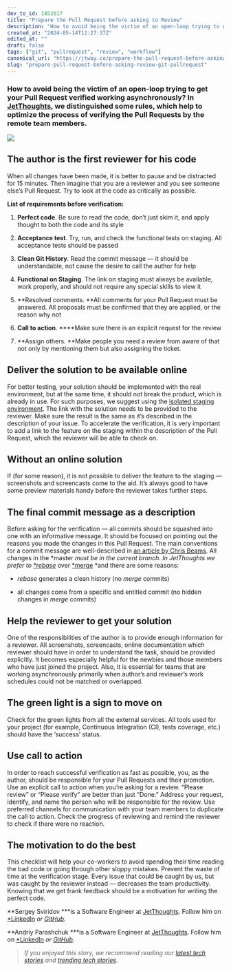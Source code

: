 ```yaml
---
dev_to_id: 1852617
title: "Prepare the Pull Request before asking to Review"
description: "How to avoid being the victim of an open-loop trying to get your Pull Request verified..."
created_at: "2024-05-14T12:27:37Z"
edited_at: ""
draft: false
tags: ["git", "pullrequest", "review", "workflow"]
canonical_url: "https://jtway.co/prepare-the-pull-request-before-asking-to-review-bc95fc39eb11"
slug: "prepare-pull-request-before-asking-review-git-pullrequest"
---
```

### How to avoid being the victim of an open-loop trying to get your Pull Request verified working asynchronously? In [JetThoughts](https://www.jetthoughts.com/), we distinguished some rules, which help to optimize the process of verifying the Pull Requests by the remote team members.

![](https://cdn-images-1.medium.com/max/2000/1*vOsEoPq1msLPN7180auSKw.png)

## The author is the first reviewer for his code

When all changes have been made, it is better to pause and be distracted for 15 minutes. Then imagine that you are a reviewer and you see someone else’s Pull Request. Try to look at the code as critically as possible.

**List of requirements before verification:**

 1. **Perfect code**. Be sure to read the code, don’t just skim it, and apply thought to both the code and its style

 2. **Acceptance test**. Try, run, and check the functional tests on staging. All acceptance tests should be passed

 3. **Clean Git History**. Read the commit message — it should be understandable, not cause the desire to call the author for help

 4. **Functional on Staging**. The link on staging must always be available, work properly, and should not require any special skills to view it

 5. **Resolved comments. **All comments for your Pull Request must be answered. All proposals must be confirmed that they are applied, or the reason why not

 6. **Call to action**. ****Make sure there is an explicit request for the review

 7. **Assign others. **Make people you need a review from aware of that not only by mentioning them but also assigning the ticket.

## Deliver the solution to be available online

For better testing, your solution should be implemented with the real environment, but at the same time, it should not break the product, which is already in use. For such purposes, we suggest using the [isolated staging environment](https://medium.com/p/make-master-stable-again-b15c9ff3b129). The link with the solution needs to be provided to the reviewer. Make sure the result is the same as it’s described in the description of your issue. To accelerate the verification, it is very important to add a link to the feature on the staging within the description of the Pull Request, which the reviewer will be able to check on.

## Without an online solution

If (for some reason), it is not possible to deliver the feature to the staging — screenshots and screencasts come to the aid. It’s always good to have some preview materials handy before the reviewer takes further steps.

## The final commit message as a description

Before asking for the verification — all commits should be squashed into one with an informative message. It should be focused on pointing out the reasons you made the changes in this Pull Request. The main conventions for a commit message are well-described in [an article by Chris Beams](https://chris.beams.io/posts/git-commit/).
All changes in the *master *must be in the current branch. In JetThoughts we prefer to [*rebase](https://git-scm.com/docs/git-rebase)* over [*merge](https://git-scm.com/docs/git-merge) *and there are some reasons:

* *rebase* generates a clean history (no *merge* commits)

* all changes come from a specific and entitled commit (no hidden changes in *merge* commits)

## Help the reviewer to get your solution

One of the responsibilities of the author is to provide enough information for a reviewer. All screenshots, screencasts, online documentation which reviewer should have in order to understand the task, should be provided explicitly. It becomes especially helpful for the newbies and those members who have just joined the project. Also, it is essential for teams that are working asynchronously primarily when author’s and reviewer’s work schedules could not be matched or overlapped.

## The green light is a sign to move on

Check for the green lights from all the external services. All tools used for your project (for example, Continuous Integration (CI), tests coverage, etc.) should have the ‘success’ status.

## Use call to action

In order to reach successful verification as fast as possible, you, as the author, should be responsible for your Pull Requests and their promotion. Use an explicit call to action when you’re asking for a review. “Please review” or “Please verify” are better than just “Done.” Address your request, identify, and name the person who will be responsible for the review. Use preferred channels for communication with your team members to duplicate the call to action. Check the progress of reviewing and remind the reviewer to check if there were no reaction.

## The motivation to do the best

This checklist will help your co-workers to avoid spending their time reading the bad code or going through other sloppy mistakes. Prevent the waste of time at the verification stage. Every issue that could be caught by us, but was caught by the reviewer instead — decreases the team productivity. Knowing that we get frank feedback should be a motivation for writing the perfect code.

**Sergey Sviridov ***is a Software Engineer at [JetThoughts](https://www.jetthoughts.com/). Follow him on [](https://twitter.com/ChrisKeathley)[*LinkedIn](https://www.linkedin.com/in/sergey-sviridov-83007199/) *or [GitHub](https://github.com/SviridovSV).*

**Andriy Parashchuk ***is a Software Engineer at [JetThoughts](https://www.jetthoughts.com/). Follow him on [](https://twitter.com/ChrisKeathley)[*LinkedIn](https://www.linkedin.com/in/andriy-parashchuk-3aa56468/) *or [GitHub](https://github.com/andriyParashchuk).*
>  *If you enjoyed this story, we recommend reading our [latest tech stories](https://jtway.co/latest) and [trending tech stories](https://jtway.co/trending).*
